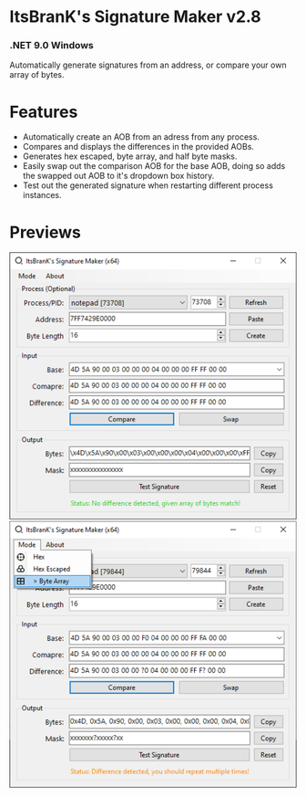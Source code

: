 # ItsBranK's Signature Maker v2.8
### .NET 9.0 Windows

Automatically generate signatures from an address, or compare your own array of bytes.

# Features

- Automatically create an AOB from an adress from any process.
- Compares and displays the differences in the provided AOBs.
- Generates hex escaped, byte array, and half byte masks.
- Easily swap out the comparison AOB for the base AOB, doing so adds the swapped out AOB to it's dropdown box history.
- Test out the generated signature when restarting different process instances.

# Previews

![](Previews/Preview_0.png?raw=true)
![](Previews/Preview_1.png?raw=true)